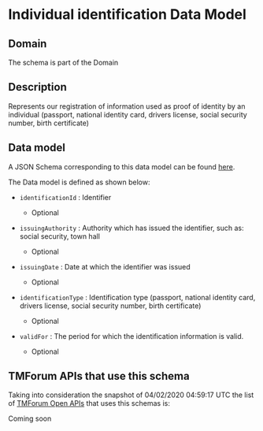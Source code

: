 # Individual identification Data Model

## Domain

The  schema is part of the  Domain

## Description

Represents our registration of information used as proof of identity by an individual (passport, national identity card, drivers license, social security number, birth certificate)

## Data model

A JSON Schema corresponding to this data model can be found
[here](https://github.com/tmforum-rand/schemas/blob/candidates/EngagedParty/IndividualIdentification.schema.json).

The Data model is defined as shown below:

- `identificationId` : Identifier

  - Optional


- `issuingAuthority` : Authority which has issued the identifier, such as: social security, town hall

  - Optional


- `issuingDate` : Date at which the identifier was issued

  - Optional


- `identificationType` : Identification type (passport, national identity card, drivers license, social security number, birth certificate)

  - Optional


- `validFor` : The period for which the identification information is valid.

  - Optional






## TMForum APIs that use this schema

Taking into consideration the snapshot of 04/02/2020 04:59:17 UTC the list of [TMForum Open APIs](https://www.tmforum.org/open-apis/) that uses this schemas is:

Coming soon